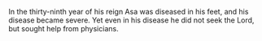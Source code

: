In the thirty-ninth year of his reign Asa was diseased in his feet, and his disease became severe. Yet even in his disease he did not seek the Lord, but sought help from physicians.
